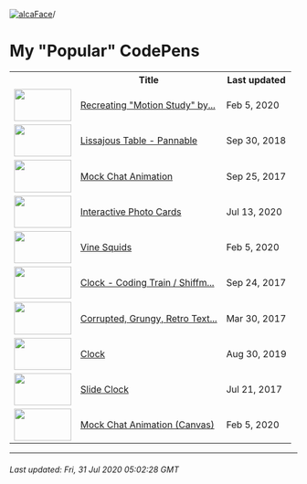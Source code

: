 [![alcaFace](https://camo.githubusercontent.com/2ee094c4af74cb0ec2e19388fccfb809837623e3/68747470733a2f2f7374617469632d63646e2e6a74766e772e6e65742f656d6f7469636f6e732f76312f3332383632362f312e30)](https://twitch.tv/Alca)/

# My "Popular" CodePens

<table>
	<tr>
		<th></th>
		<th>Title</th>
		<th>Last updated</th>
	</tr>
	<tr>
		<td><a href="https://codepen.io/Alca/pen/VByeJd" rel="nofollow"><img src="https://assets.codepen.io/64018/internal/screenshots/pens/VByeJd.default.png?width=100&height=56.25&quality=80" width="100" height="56.25"></a></td>
		<td><a href="https://codepen.io/Alca/pen/VByeJd" rel="nofollow">Recreating "Motion Study" by...</a></td>
		<td>Feb 5, 2020</td>
	</tr>
	<tr>
		<td><a href="https://codepen.io/Alca/pen/oPPbxN" rel="nofollow"><img src="https://assets.codepen.io/64018/internal/screenshots/pens/oPPbxN.default.png?width=100&height=56.25&quality=80" width="100" height="56.25"></a></td>
		<td><a href="https://codepen.io/Alca/pen/oPPbxN" rel="nofollow">Lissajous Table - Pannable</a></td>
		<td>Sep 30, 2018</td>
	</tr>
	<tr>
		<td><a href="https://codepen.io/Alca/pen/bWGMoz" rel="nofollow"><img src="https://assets.codepen.io/64018/internal/screenshots/pens/bWGMoz.default.png?width=100&height=56.25&quality=80" width="100" height="56.25"></a></td>
		<td><a href="https://codepen.io/Alca/pen/bWGMoz" rel="nofollow">Mock Chat Animation</a></td>
		<td>Sep 25, 2017</td>
	</tr>
	<tr>
		<td><a href="https://codepen.io/Alca/pen/wZXrKK" rel="nofollow"><img src="https://assets.codepen.io/64018/internal/screenshots/pens/wZXrKK.default.png?width=100&height=56.25&quality=80" width="100" height="56.25"></a></td>
		<td><a href="https://codepen.io/Alca/pen/wZXrKK" rel="nofollow">Interactive Photo Cards</a></td>
		<td>Jul 13, 2020</td>
	</tr>
	<tr>
		<td><a href="https://codepen.io/Alca/pen/qKvEmQ" rel="nofollow"><img src="https://assets.codepen.io/64018/internal/screenshots/pens/qKvEmQ.default.png?width=100&height=56.25&quality=80" width="100" height="56.25"></a></td>
		<td><a href="https://codepen.io/Alca/pen/qKvEmQ" rel="nofollow">Vine Squids</a></td>
		<td>Feb 5, 2020</td>
	</tr>
	<tr>
		<td><a href="https://codepen.io/Alca/pen/pWEROj" rel="nofollow"><img src="https://assets.codepen.io/64018/internal/screenshots/pens/pWEROj.default.png?width=100&height=56.25&quality=80" width="100" height="56.25"></a></td>
		<td><a href="https://codepen.io/Alca/pen/pWEROj" rel="nofollow">Clock - Coding Train / Shiffm...</a></td>
		<td>Sep 24, 2017</td>
	</tr>
	<tr>
		<td><a href="https://codepen.io/Alca/pen/mWBoOO" rel="nofollow"><img src="https://assets.codepen.io/64018/internal/screenshots/pens/mWBoOO.default.png?width=100&height=56.25&quality=80" width="100" height="56.25"></a></td>
		<td><a href="https://codepen.io/Alca/pen/mWBoOO" rel="nofollow">Corrupted, Grungy, Retro Text...</a></td>
		<td>Mar 30, 2017</td>
	</tr>
	<tr>
		<td><a href="https://codepen.io/Alca/pen/pozevLq" rel="nofollow"><img src="https://assets.codepen.io/64018/internal/screenshots/pens/pozevLq.default.png?width=100&height=56.25&quality=80" width="100" height="56.25"></a></td>
		<td><a href="https://codepen.io/Alca/pen/pozevLq" rel="nofollow">Clock</a></td>
		<td>Aug 30, 2019</td>
	</tr>
	<tr>
		<td><a href="https://codepen.io/Alca/pen/BZbPrE" rel="nofollow"><img src="https://assets.codepen.io/64018/internal/screenshots/pens/BZbPrE.default.png?width=100&height=56.25&quality=80" width="100" height="56.25"></a></td>
		<td><a href="https://codepen.io/Alca/pen/BZbPrE" rel="nofollow">Slide Clock</a></td>
		<td>Jul 21, 2017</td>
	</tr>
	<tr>
		<td><a href="https://codepen.io/Alca/pen/oyOyVb" rel="nofollow"><img src="https://assets.codepen.io/64018/internal/screenshots/pens/oyOyVb.default.png?width=100&height=56.25&quality=80" width="100" height="56.25"></a></td>
		<td><a href="https://codepen.io/Alca/pen/oyOyVb" rel="nofollow">Mock Chat Animation (Canvas)</a></td>
		<td>Feb 5, 2020</td>
	</tr>
</table>

---

###### Last updated: Fri, 31 Jul 2020 05:02:28 GMT